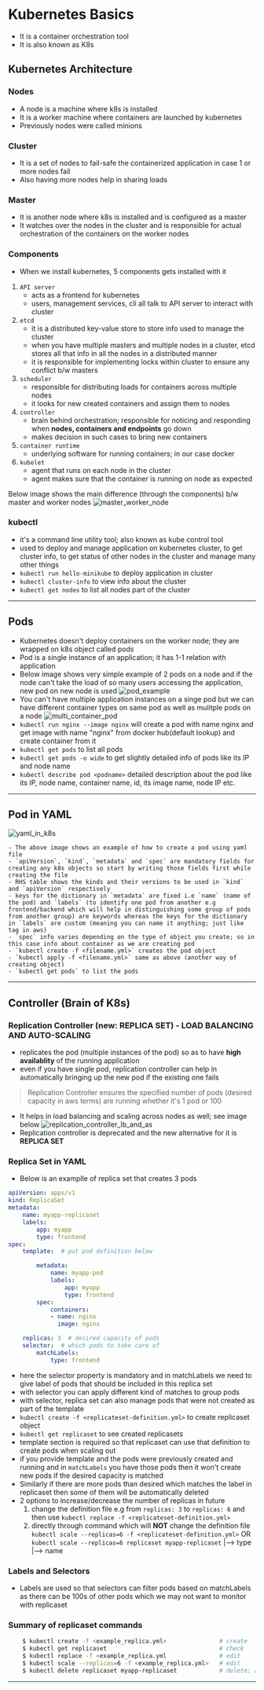 # Kubernetes Basics
- It is a container orchestration tool
- It is also known as K8s
## Kubernetes Architecture
### Nodes
- A node is a machine where k8s is installed
- It is a worker machine where containers are launched by kubernetes
- Previously nodes were called minions
### Cluster
- It is a set of nodes to fail-safe the containerized application in case 1 or more nodes fail
- Also having more nodes help in sharing loads
### Master
- It is another node where k8s is installed and is configured as a master
- It watches over the nodes in the cluster and is responsible for actual orchestration of the containers on the worker nodes
### Components
- When we install kubernetes, 5 components gets installed with it
1. `API server`
    - acts as a frontend for kubernetes
    - users, management services, cli all talk to API server to interact with cluster
2. `etcd`
    - it is a distributed key-value store to store info used to manage the cluster
    - when you have multiple masters and multiple nodes in a cluster, etcd stores all that info in all the nodes in a distributed manner
    - it is responsible for implementing locks within cluster to ensure any conflict b/w masters
3. `scheduler`
    - responsible for distributing loads for containers across multiple nodes
    - it looks for new created containers and assign them to nodes
4. `controller`
    - brain behind orchestration; responsible for noticing and responding when __nodes, containers and endpoints__ go down
    - makes decision in such cases to bring new containers
5. `container runtime`
    - underlying software for running containers; in our case docker
6. `kubelet`
    - agent that runs on each node in the cluster
    - agent makes sure that the container is running on node as expected

Below image shows the main difference (through the components) b/w master and worker nodes
![master_worker_node](./images/master_worker_node.png)

### kubectl
- it's a command line utility tool; also known as kube control tool
- used to deploy and manage application on kubernetes cluster, to get cluster info, to get status of other nodes in the cluster and manage many other things
- `kubectl run hello-minikube` to deploy application in cluster
- `kubectl cluster-info` to view info about the cluster
- `kubectl get nodes` to list all nodes part of the cluster
-----
## Pods
- Kubernetes doesn't deploy containers on the worker node; they are wrapped on k8s object called pods
- Pod is a single instance of an application; it has 1-1 relation with application
- Below image shows very simple example of 2 pods on a node and if the node can't take the load of so many users accessing the application, new pod on new node is used
    ![pod_example](./images/pod_example.png)
- You can't have multiple application instances on a singe pod but we can have different container types on same pod as well as mulitple pods on a node
    ![multi_container_pod](./images/multi_container_pod.png)
- `kubectl run nginx --image nginx` will create a pod with name nginx and get image with name "nginx" from docker hub(default lookup) and create container from it
- `kubectl get pods` to list all pods
- `kubectl get pods -o wide` to get slightly detailed info of pods like its IP and node name
- `kubectl describe pod <podname>` detailed description about the pod like its IP, node name, container name, id, its image name, node IP etc.

-----
## Pod in YAML
![yaml_in_k8s](./images/yaml_in_k8s.png)

    - The above image shows an example of how to create a pod using yaml file
    - `apiVersion`, `kind`, `metadata` and `spec` are mandatory fields for creating any k8s objects so start by writing those fields first while creating the file
    - RHS table shows the kinds and their versions to be used in `kind` and `apiVersion` respectively
    - keys for the dictionary in `metadata` are fixed i.e `name` (name of the pod) and `labels` (to identify one pod from another e.g frontend/backend which will help in distinguishing some group of pods from another group) are keywords whereas the keys for the dictionary in `labels` are custom (meaning you can name it anything; just like tag in aws)
    - `spec` info varies depending on the type of object you create; so in this case info about container as we are creating pod
    - `kubectl create -f <filename.yml>` creates the pod object
    - `kubectl apply -f <filename.yml>` same as above (another way of creating object)
    - `kubectl get pods` to list the pods
-----
## Controller (Brain of K8s)
### Replication Controller (new: REPLICA SET) - LOAD BALANCING AND AUTO-SCALING
- replicates the pod (multiple instances of the pod) so as to have __high availablity__ of the running application
- even if you have single pod, replication controller can help in automatically bringing up the new pod if the existing one fails
> Replication Controller ensures the specified number of pods (desired capacity in aws terms) are running whether it's 1 pod or 100
- It helps in load balancing and scaling across nodes as well; see image below
    ![replication_controller_lb_and_as](./images/replication_controller_lb_and_as.png)
- Replication controller is deprecated and the new alternative for it is __REPLICA SET__

### Replica Set in YAML
- Below is an examplle of replica set that creates 3 pods
```yaml
apiVersion: apps/v1
kind: ReplicaSet
metadata:
    name: myapp-replicaset
    labels:
        app: myapp
        type: frontend
spec:
    template:  # put pod definition below

        metadata:
            name: myapp-pod
            labels:
                app: myapp
                type: frontend
        spec:
            containers:
            - name: nginx
              image: nginx

    replicas: 3  # desired capacity of pods
    selector:  # which pods to take care of
        matchLabels:
            type: frontend
```
- here the selector property is mandatory and in matchLabels we need to give label of pods that should be included in this replica set
- with selector you can apply different kind of matches to group pods
- with selector, replica set can also manage pods that were not created as part of the template
- `kubectl create -f <replicateset-definition.yml>` to create replicaset object
- `kubectl get replicaset` to see created replicasets
- template section is required so that replicaset can use that definition to create pods when scaling out
- if you provide template and the pods were previously created and running and in `matchLabels` you have those pods then it won't create new pods if the desired capacity is matched
- Similarly if there are more pods than desired which matches the label in replicaset then some of them will be automatically deleted
- 2 options to increase/decrease the number of replicas in future
    1. change the definition file e.g from `replicas: 3` to `replicas: 6` and then use
        `kubectl replace -f <replicateset-definition.yml>`
    2. directly through command which will __NOT__ change the definition file
        `kubectl scale --replicas=6 -f <replicateset-definition.yml>`
                            OR
        `kubectl scale --replicas=6 replicaset myapp-replicaset`
                                      |--> type      |--> name
### Labels and Selectors
- Labels are used so that selectors can filter pods based on matchLabels as there can be 100s of other pods which we may not want to monitor with replicaset
### Summary of replicaset commands
```bash
    $ kubectl create -f <example_replica.yml>               # create
    $ kubectl get replicaset                                # check
    $ kubectl replace -f <example_replica.yml               # edit
    $ kubectl scale --replicas=6 -f <example_replica.yml>   # edit
    $ kubectl delete replicaset myapp-replicaset            # delete; also deletes all underlying PODs
```
-----
